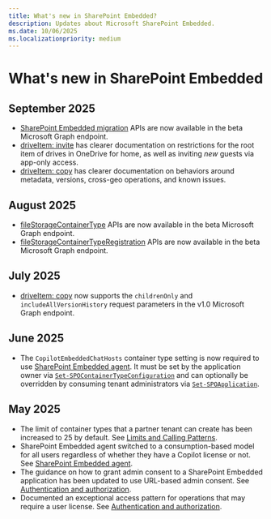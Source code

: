 ```yaml
---
title: What's new in SharePoint Embedded?
description: Updates about Microsoft SharePoint Embedded.
ms.date: 10/06/2025
ms.localizationpriority: medium
---
```


# What's new in SharePoint Embedded

## September 2025

- [SharePoint Embedded migration](/graph/api/resources/sharepointmigration-api-overview) APIs are now available in the beta Microsoft Graph endpoint.
- [driveItem: invite](/graph/api/driveitem-invite) has clearer documentation on restrictions for the root item of drives in OneDrive for home, as well as inviting _new_ guests via app-only access.
- [driveItem: copy](/graph/api/driveitem-copy) has clearer documentation on behaviors around metadata, versions, cross-geo operations, and known issues.

## August 2025

- [fileStorageContainerType](/graph/api/resources/filestoragecontainertype) APIs are now available in the beta Microsoft Graph endpoint.
- [fileStorageContainerTypeRegistration](/graph/api/resources/filestoragecontainertyperegistration) APIs are now available in the beta Microsoft Graph endpoint.

## July 2025

- [driveItem: copy](/graph/api/driveitem-copy) now supports the `childrenOnly` and `includeAllVersionHistory` request parameters in the v1.0 Microsoft Graph endpoint.

## June 2025

- The `CopilotEmbeddedChatHosts` container type setting is now required to use [SharePoint Embedded agent](./development/declarative-agent/spe-da-adv.md#csp-policies). It must be set by the application owner via [`Set-SPOContainerTypeConfiguration`](/powershell/module/sharepoint-online/set-spocontainertypeconfiguration) and can optionally be overridden by consuming tenant administrators via [`Set-SPOApplication`](/powershell/module/SharePoint-online/set-spoapplication).

## May 2025

- The limit of container types that a partner tenant can create has been increased to 25 by default. See [Limits and Calling Patterns](./development/limits-calling.md#size-limits).
- SharePoint Embedded agent switched to a consumption-based model for all users regardless of whether they have a Copilot license or not. See [SharePoint Embedded agent](./development/declarative-agent/spe-da.md).
- The guidance on how to grant admin consent to a SharePoint Embedded application has been updated to use URL-based admin consent. See [Authentication and authorization](./development/auth.md#whats-next).
- Documented an exceptional access pattern for operations that may require a user license. See [Authentication and authorization](./development/auth.md#operations-that-require-a-user-license).
